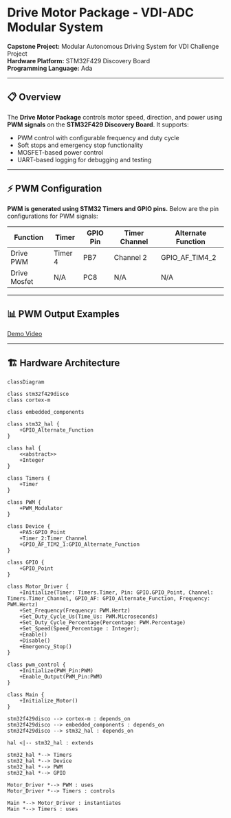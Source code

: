 # Drive Motor Package - VDI-ADC Modular System

**Capstone Project:** Modular Autonomous Driving System for VDI Challenge Project  
**Hardware Platform:** STM32F429 Discovery Board  
**Programming Language:** Ada

---

## 📋 Overview

The **Drive Motor Package** controls motor speed, direction, and power using **PWM signals** on the **STM32F429 Discovery Board**. It supports:

- PWM control with configurable frequency and duty cycle
- Soft stops and emergency stop functionality
- MOSFET-based power control
- UART-based logging for debugging and testing

---

## ⚡ PWM Configuration

**PWM is generated using STM32 Timers and GPIO pins.** Below are the pin configurations for PWM signals:

| Function  | Timer   | GPIO Pin | Timer Channel | Alternate Function |
|-----------|--------|----------|---------------|---------------------|
| Drive PWM | Timer 4 | PB7      | Channel 2     | GPIO_AF_TIM4_2     |
| Drive Mosfet | N/A | PC8      | N/A     | N/A     |

---

## 📊 PWM Output Examples

[Demo Video](https://psu.mediaspace.kaltura.com/media/drive_test_19FEB2025/1_2dv4cfyu)

---

## 🏗️ Hardware Architecture

```mermaid
classDiagram

class stm32f429disco
class cortex-m

class embedded_components

class stm32_hal {
    +GPIO_Alternate_Function
}

class hal {
    <<abstract>>
    +Integer
}

class Timers {
    +Timer
}

class PWM {
    +PWM_Modulator
}

class Device {
    +PA5:GPIO_Point
    +Timer_2:Timer_Channel
    +GPIO_AF_TIM2_1:GPIO_Alternate_Function
}

class GPIO {
    +GPIO_Point
}

class Motor_Driver {
    +Initialize(Timer: Timers.Timer, Pin: GPIO.GPIO_Point, Channel: Timers.Timer_Channel, GPIO_AF: GPIO_Alternate_Function, Frequency: PWM.Hertz)
    +Set_Frequency(Frequency: PWM.Hertz)
    +Set_Duty_Cycle_Us(Time_Us: PWM.Microseconds)
    +Set_Duty_Cycle_Percentage(Percentage: PWM.Percentage)
    +Set_Speed(Speed_Percentage : Integer);
    +Enable()
    +Disable()
    +Emergency_Stop()
}

class pwm_control {
    +Initialize(PWM_Pin:PWM)
    +Enable_Output(PWM_Pin:PWM)
}

class Main {
    +Initialize_Motor()
}

stm32f429disco --> cortex-m : depends_on
stm32f429disco --> embedded_components : depends_on
stm32f429disco --> stm32_hal : depends_on

hal <|-- stm32_hal : extends

stm32_hal *--> Timers
stm32_hal *--> Device
stm32_hal *--> PWM
stm32_hal *--> GPIO

Motor_Driver *--> PWM : uses
Motor_Driver *--> Timers : controls

Main *--> Motor_Driver : instantiates
Main *--> Timers : uses
